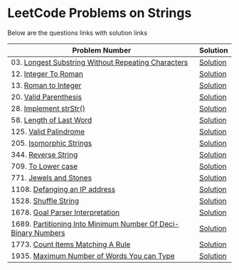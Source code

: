 # LeetCode Problems on Strings
Below are the questions links with solution links


|Problem Number|Solution|
|--------------|--------|
|03. [Longest Substring Without Repeating Characters](https://leetcode.com/problems/longest-substring-without-repeating-characters)|[Solution](https://github.com/HarshOza36/LeetCode_Problems/blob/main/String/P03%20-%20longestSubstrngWithoutRepeatingChars.py)|
|12. [Integer To Roman](https://leetcode.com/problems/integer-to-roman)|[Solution](https://github.com/HarshOza36/LeetCode_Problems/blob/main/String/P12%20-%20intergerToRoman.py)|
|13. [Roman to Integer](https://leetcode.com/problems/roman-to-integer)|[Solution](https://github.com/HarshOza36/LeetCode_Problems/blob/main/String/P13%20-%20romanToInteger.py)|
|20. [Valid Parenthesis](https://leetcode.com/problems/valid-parentheses)|[Solution](https://github.com/HarshOza36/LeetCode_Problems/blob/main/String/P20%20-%20validParenthesis.py)|
|28. [Implement strStr()](https://leetcode.com/problems/implement-strstr)|[Solution](https://github.com/HarshOza36/LeetCode_Problems/blob/main/String/P28%20-%20implementstrStr().py)|
|58. [Length of Last Word](https://leetcode.com/problems/length-of-last-word)|[Solution](https://github.com/HarshOza36/LeetCode_Problems/blob/main/String/P58%20-%20lengthofLastWord.py)|
|125. [Valid Palindrome](https://leetcode.com/problems/valid-palindrome)|[Solution](https://github.com/HarshOza36/LeetCode_Problems/blob/main/String/P125%20-%20validPalindrome.py)|
|205. [Isomorphic Strings](https://leetcode.com/problems/isomorphic-strings)|[Solution](https://github.com/HarshOza36/LeetCode_Problems/blob/main/String/P205%20-%20isomorphicString.py)|
|344. [Reverse String](https://leetcode.com/problems/reverse-string)|[Solution](https://github.com/HarshOza36/LeetCode_Problems/blob/main/String/P344%20-%20reverseString.py)|
|709. [To Lower case](https://leetcode.com/problems/to-lower-case)|[Solution](https://github.com/HarshOza36/LeetCode_Problems/blob/main/String/P709%20-%20toLowerCase.py)|
|771. [Jewels and Stones](https://leetcode.com/problems/jewels-and-stones)|[Solution](https://github.com/HarshOza36/LeetCode_Problems/blob/main/String/P771%20-%20jewelsAndStones.py)|
|1108. [Defanging an IP address](https://leetcode.com/problems/defanging-an-ip-address)|[Solution](https://github.com/HarshOza36/LeetCode_Problems/blob/main/String/P1108%20-%20Defanging%20an%20IP%20address.py)|
|1528. [Shuffle String](https://leetcode.com/problems/shuffle-string)|[Solution](https://github.com/HarshOza36/LeetCode_Problems/blob/main/String/P1528%20-%20Shuffle%20String.py)|
|1678. [Goal Parser Interpretation](https://leetcode.com/problems/goal-parser-interpretation)|[Solution](https://github.com/HarshOza36/LeetCode_Problems/blob/main/String/P1678%20-%20goalParserInterpretation.py)|
|1689. [Partitioning Into Minimum Number Of Deci-Binary Numbers](https://leetcode.com/problems/partitioning-into-minimum-number-of-deci-binary-numbers/)|[Solution]()|
|1773. [Count Items Matching A Rule](https://leetcode.com/problems/count-items-matching-a-rule)|[Solution](https://github.com/HarshOza36/LeetCode_Problems/blob/main/String/P1773%20-%20countItemsMatchingARule.py)|
|1935. [Maximum Number of Words You can Type](https://leetcode.com/problems/maximum-number-of-words-you-can-type)|[Solution](https://github.com/HarshOza36/LeetCode_Problems/blob/main/String/P1935%20-%20maxNumberofWordsyouCanType.py)|
